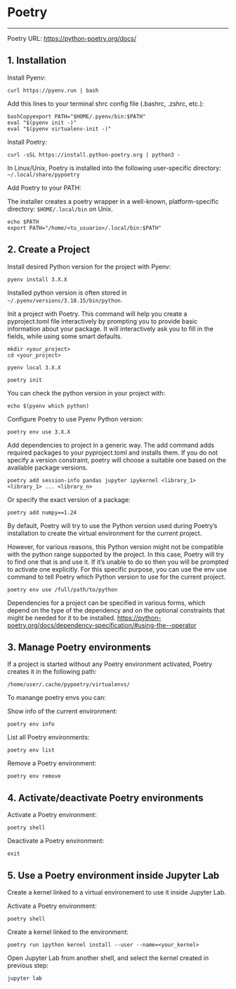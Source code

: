 # Poetry
___
Poetry URL: https://python-poetry.org/docs/

## 1. Installation

Install Pyenv:
```
curl https://pyenv.run | bash
```

Add this lines to your terminal shrc config file (.bashrc, .zshrc, etc.):
```
bashCopyexport PATH="$HOME/.pyenv/bin:$PATH"
eval "$(pyenv init -)"
eval "$(pyenv virtualenv-init -)"
```

Install Poetry:
```
curl -sSL https://install.python-poetry.org | python3 -
```

In Linux/Unix, Poetry is installed into the following user-specific directory: `~/.local/share/pypoetry`

Add Poetry to your PATH:

The installer creates a poetry wrapper in a well-known, platform-specific directory: `$HOME/.local/bin` on Unix.

```
echo $PATH
export PATH="/home/<tu_usuario>/.local/bin:$PATH"
```

## 2. Create a Project

Install desired Python version for the project with Pyenv:
```
pyenv install 3.X.X
```

Installed python version is often stored in `~/.pyenv/versions/3.10.15/bin/python`.


Init a project with Poetry. This command will help you create a pyproject.toml file interactively by prompting you to provide basic information about your package. It will interactively ask you to fill in the fields, while using some smart defaults.
```
mkdir <your_project>
cd <your_project>
```
```
pyenv local 3.X.X
```
```
poetry init
```

You can check the python version in your project with:
```
echo $(pyenv which python)
```

Configure Poetry to use Pyenv Python version:
```
poetry env use 3.X.X
```

Add dependencies to project in a generic way. The add command adds required packages to your pyproject.toml and installs them. If you do not specify a version constraint, poetry will choose a suitable one based on the available package versions.
```
poetry add session-info pandas jupyter ipykernel <library_1> <library_1> ... <library_n>
```

Or specify the exact version of a package:
```
poetry add numpy==1.24
```

By default, Poetry will try to use the Python version used during Poetry’s installation to create the virtual environment for the current project.

However, for various reasons, this Python version might not be compatible with the python range supported by the project. In this case, Poetry will try to find one that is and use it. If it’s unable to do so then you will be prompted to activate one explicitly. For this specific purpose, you can use the env use command to tell Poetry which Python version to use for the current project.

```
poetry env use /full/path/to/python
```

Dependencies for a project can be specified in various forms, which depend on the type of the dependency and on the optional constraints that might be needed for it to be installed.
https://python-poetry.org/docs/dependency-specification/#using-the--operator


## 3. Manage Poetry environments

If a project is started without any Poetry environment activated, Poetry creates it in the following path: 
```
/home/user/.cache/pypoetry/virtualenvs/
```

To manange poetry envs you can:

Show info of the current environment:
```
poetry env info
```

List all Poetry environments:
```
poetry env list
```

Remove a Poetry environment:
```
poetry env remove
```

## 4. Activate/deactivate Poetry environments

Activate a Poetry environment:
```
poetry shell
```

Deactivate a Poetry environment:
```
exit
```

## 5. Use a Poetry environment inside Jupyter Lab

Create a kernel linked to a virtual environement to use it inside Jupyter Lab.

Activate a Poetry environment:
```
poetry shell
```

Create a kernel linked to the environment:
```
poetry run ipython kernel install --user --name=<your_kernel>
```

Open Jupyter Lab from another shell, and select the kernel created in previous step:
```
jupyter lab
```
